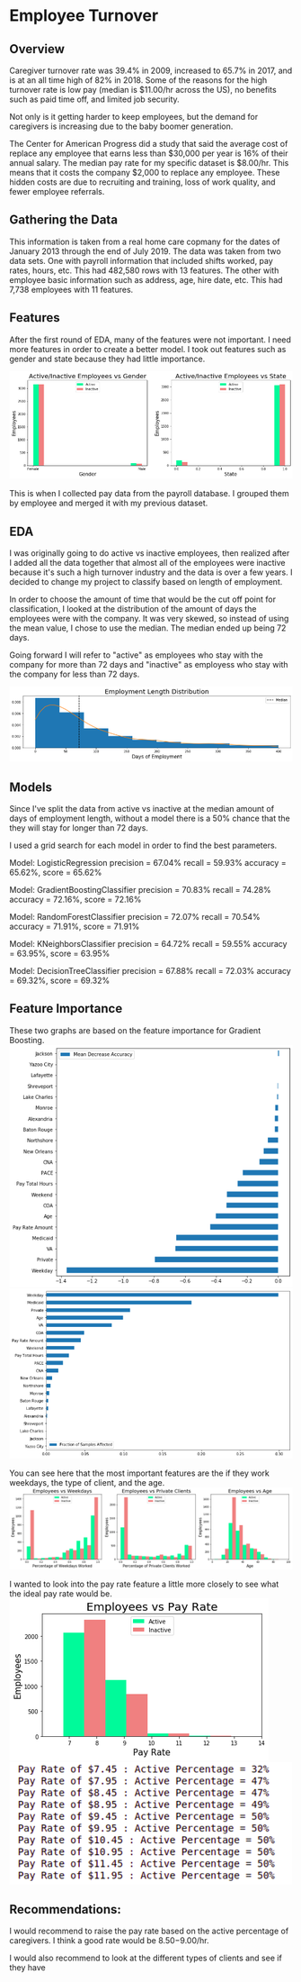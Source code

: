 # Employee Turnover

## Overview
Caregiver turnover rate was 39.4% in 2009, increased to 65.7% in 2017, and is at an all time high of 82% in 2018. Some of the reasons for the high turnover rate is low pay (median is $11.00/hr across the US), no benefits such as paid time off, and limited job security.

Not only is it getting harder to keep employees, but the demand for caregivers is increasing due to the baby boomer generation.

The Center for American Progress did a study that said the average cost of replace any employee that earns less than $30,000 per year is 16% of their annual salary. The median pay rate for my specific dataset is $8.00/hr.  This means that it costs the company $2,000 to replace any employee. These hidden costs are due to recruiting and training, loss of work quality, and fewer employee referrals.

## Gathering the Data

This information is taken from a real home care copmany for the dates of January 2013 through the end of July 2019. The data was taken from two data sets.  One with payroll information that included shifts worked, pay rates, hours, etc. This had 482,580 rows with 13 features. The other with employee basic information such as address, age, hire date, etc. This had 7,738 employees with 11 features.



## Features

After the first round of EDA, many of the features were not important. I need more features in order to create a better model. I took out features such as gender and state because they had little importance.

![not_important](images/not_important.png?raw=true "not_important")


This is when I collected pay data from the payroll database. I grouped them by employee and merged it with my previous dataset.


## EDA 

I was originally going to do active vs inactive employees, then realized after I added all the data together that almost all of the employees were inactive because it's such a high turnover industry and the data is over a few years. I decided to change my project to classify based on length of employment.

In order to choose the amount of time that would be the cut off point for classification, I looked at the distribution of the amount of days the employees were with the company. It was very skewed, so instead of using the mean value, I chose to use the median.  The median ended up being 72 days. 

Going forward I will refer to "active" as employees who stay with the company for more than 72 days and "inactive" as employess who stay with the company for less than 72 days.

![median](images/median.png?raw=true "median")



## Models 

Since I've split the data from active vs inactive at the median amount of days of employment length, without a model there is a 50% chance that the they will stay for longer than 72 days. 

I used a grid search for each model in order to find the best parameters.

Model: LogisticRegression
precision = 67.04%
recall = 59.93%
accuracy = 65.62%, score = 65.62%

Model: GradientBoostingClassifier
precision = 70.83%
recall = 74.28%
accuracy = 72.16%, score = 72.16%

Model: RandomForestClassifier
precision = 72.07%
recall = 70.54%
accuracy = 71.91%, score = 71.91%

Model: KNeighborsClassifier
precision = 64.72%
recall = 59.55%
accuracy = 63.95%, score = 63.95%

Model: DecisionTreeClassifier
precision = 67.88%
recall = 72.03%
accuracy = 69.32%, score = 69.32%

## Feature Importance

These two graphs are based on the feature importance for Gradient Boosting. 
![Feature Importance](images/feature_importance.png?raw=true "feature_importance")
![Feature Importance2](images/feature_importance2.png?raw=true "feature_importance2")


You can see here that the most important features are the if they work weekdays, the type of client, and the age.  
![features_vs_eda](images/features_vs_eda.png?raw=true "features_vs_eda")

I wanted to look into the pay rate feature a little more closely to see what the ideal pay rate would be.
![pay_rate](images/pay_rate.png?raw=true "pay_rate")
![pay_rate_percent](images/pay_rate_percent.png?raw=true "pay_rate_percent")


## Recommendations:

I would recommend to raise the pay rate based on the active percentage of caregivers. I think a good rate would be $8.50-$9.00/hr.

I would also recommend to look at the different types of clients and see if they have  
